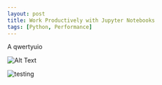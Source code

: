 ```yaml
---
layout: post
title: Work Productively with Jupyter Notebooks
tags: [Python, Performance]
---
```


A qwertyuio



![Alt Text](C:\Users\Nitin.N.Singh\Downloads\test11.gif)



![testing](C:\Users\Nitin.N.Singh\Desktop\BLOG\yourboygorja11.github.io\_posts\Images\testing.JPG)

